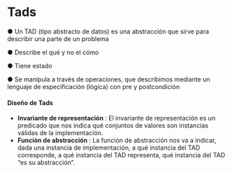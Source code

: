 # Tads
●  Un TAD (tipo abstracto de datos) es una abstracción que sirve para describir una
parte de un problema

● Describe el qué y no el cómo

● Tiene estado

● Se manipula a través de operaciones, que describimos mediante un lenguaje de especificación (lógica) con pre y postcondición

#### Diseño de Tads
* **Invariante de representación** : El invariante de representación es un predicado que nos indica qué conjuntos de valores son instancias válidas de la implementación.
* **Función de abstracción** : La función de abstracción nos va a indicar, dada una instancia de implementación, a qué instancia del TAD corresponde, a qué instancia del TAD representa, qué instancia del TAD “es su abstracción”.
